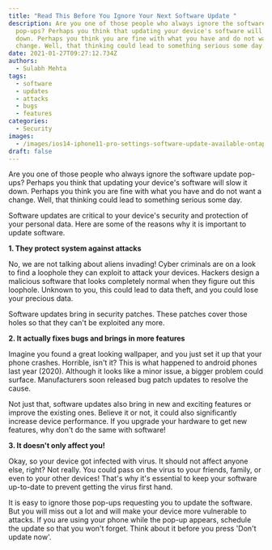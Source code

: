 ```yaml
---
title: "Read This Before You Ignore Your Next Software Update "
description: Are you one of those people who always ignore the software update
  pop-ups? Perhaps you think that updating your device's software will slow it
  down. Perhaps you think you are fine with what you have and do not want a
  change. Well, that thinking could lead to something serious some day.
date: 2021-01-27T09:27:12.734Z
authors:
  - Sulabh Mehta
tags:
  - software
  - updates
  - attacks
  - bugs
  - features
categories:
  - Security
images:
  - /images/ios14-iphone11-pro-settings-software-update-available-ontap.jpg
draft: false
---
```

Are you one of those people who always ignore the software update pop-ups? Perhaps you think that updating your device's software will slow it down. Perhaps you think you are fine with what you have and do not want a change. Well, that thinking could lead to something serious some day. 

Software updates are critical to your device's security and protection of your personal data. Here are some of the reasons why it is important to update software. 

**1. They protect system against attacks** 

No, we are not talking about aliens invading! Cyber criminals are on a look to find a loophole they can exploit to attack your devices. Hackers design a malicious software that looks completely normal when they figure out this loophole. Unknown to you, this could lead to data theft, and you could lose your precious data. 

Software updates bring in security patches. These patches cover those holes so that they can't be exploited any more. 

**2. It actually fixes bugs and brings in more features** 

Imagine you found a great looking wallpaper, and you just set it up that your phone crashes. Horrible, isn't it? This is what happened to android phones last year (2020). Although it looks like a minor issue, a bigger problem could surface. Manufacturers soon released bug patch updates to resolve the cause. 

Not just that, software updates also bring in new and exciting features or improve the existing ones. Believe it or not, it could also significantly increase device performance. If you upgrade your hardware to get new features, why don't do the same with software! 

**3. It doesn't only affect you!** 

Okay, so your device got infected with virus. It should not affect anyone else, right? Not really. You could pass on the virus to your friends, family, or even to your other devices! That's why it's essential to keep your software up-to-date to prevent getting the virus first hand. 

It is easy to ignore those pop-ups requesting you to update the software. But you will miss out a lot and will make your device more vulnerable to attacks. If you are using your phone while the pop-up appears, schedule the update so that you won't forget. Think about it before you press 'Don't update now'.